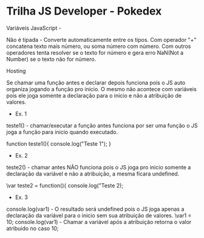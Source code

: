 # Trilha JS Developer - Pokedex


Variáveis JavaScript - 

Não é tipada - Converte automaticamente entre os tipos.
Com operador "+" concatena texto mais número, ou soma número com número. 
Com outros operadores tenta resolver se o texto for número e gera erro NaN(Not a Number) se o texto não for número.

Hosting 

Se chamar uma função antes e declarar depois funciona pois o JS auto organiza jogando a função pro inicio.
O mesmo não acontece com variáveis pois ele joga somente a declaração para o inicio e não a atribuição de valores.
* Ex. 1

teste1() - chamar/executar a função antes funciona por ser uma função o JS joga a função para inicio quando executado.

function teste1(){
	console.log("Teste 1");
}

* Ex. 2

teste2() - chamar antes NÃO funciona pois o JS joga pro inicio somente a declaração da variável e não a atribuição, a mesma ficara undefined.

\var teste2 = function(){
	console.log("Teste 2);

* Ex. 3

console.log(var1) - O resultado será undefined pois o JS joga apenas a declaração da variável para o inicio sem sua atribuição de valores. 
\var1 = 10;
console.log(var1) - Chamar a variável após a atribuição retorna o valor atribuido no caso 10; 
